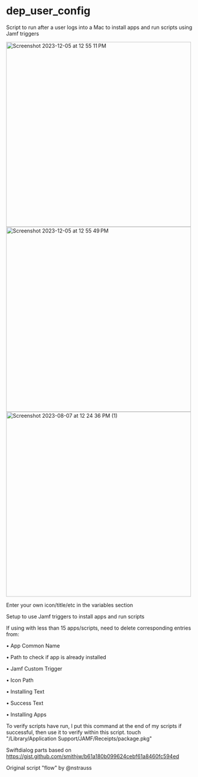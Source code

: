 # dep_user_config
Script to run after a user logs into a Mac to install apps and run scripts using Jamf triggers

<img width="500" alt="Screenshot 2023-12-05 at 12 55 11 PM" src="https://github.com/joshnovotny/dep_user_config/assets/100789888/d6812a99-d4cc-4454-9256-e8a02843f2a1">

<img width="500" alt="Screenshot 2023-12-05 at 12 55 49 PM" src="https://github.com/joshnovotny/dep_user_config/assets/100789888/123a849a-b1e0-4d4c-9809-f1d92cbc0765">

<img width="500" alt="Screenshot 2023-08-07 at 12 24 36 PM (1)" src="https://github.com/joshnovotny/dep_user_config/assets/100789888/e41085ee-a0a2-458d-842b-96ad33aaa7ae">

Enter your own icon/title/etc in the variables section

Setup to use Jamf triggers to install apps and run scripts

If using with less than 15 apps/scripts, need to delete corresponding entries from:

• App Common Name

• Path to check if app is already installed

• Jamf Custom Trigger

• Icon Path

• Installing Text

• Success Text

• Installing Apps

To verify scripts have run, I put this command at the end of my scripts if successful, then use it to verify within this script.
touch "/Library/Application Support/JAMF/Receipts/package.pkg"

Swiftdialog parts based on https://gist.github.com/smithjw/b61a180b099624cebf61a8460fc594ed

Original script "flow" by @nstrauss
